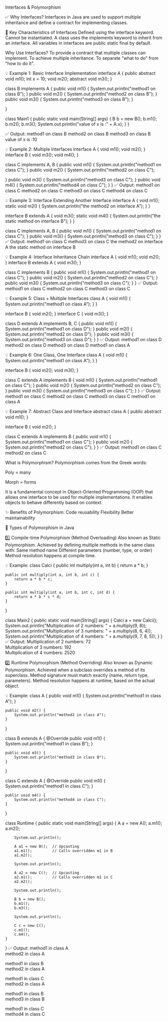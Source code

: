 Interfaces & Polymorphism

✅ Why Interfaces?
Interfaces in Java are used to support multiple inheritance and define a contract for implementing classes.

🔸 Key Characteristics of Interfaces
Defined using the interface keyword.
Cannot be instantiated.
A class uses the implements keyword to inherit from an interface.
All variables in interfaces are public static final by default.

Why Use Interfaces?
To provide a contract that multiple classes can implement.
To achieve multiple inheritance.
To separate "what to do" from "how to do it".

💡 Example 1: Basic Interface Implementation
interface A {
    public abstract void m1();
    int x = 10;
    void m2();
    abstract void m3();
}

class B implements A {
    public void m1() {
 System.out.println("method1 on class B"); 
}
    public void m2() {
 System.out.println("method2 on class B"); 
}
    public void m3() {
 System.out.println("method3 on class B"); 
}

}

class Main1 {
    public static void main(String[] args) {
        B b = new B();
        b.m1();
        b.m2();
        b.m3();
        System.out.println("value of x is :" + A.x);
    }
}

✅ Output:
method1 on class B
method2 on class B
method3 on class B
value of x is :10

💡 Example 2: Multiple Interfaces
interface A { 
void m1(); 
void m2(); 
}
interface B {
 void m3(); 
void m4(); 
}

class C implements A, B {
    public void m1() {
 System.out.println("method1 on class C"); 
 }
    public void m2() {
 System.out.println("method2 on class C");
 
 }
    public void m3() { 
System.out.println("method3 on class C"); 
 }
    public void m4() { 
System.out.println("method4 on class C");
 }
}
✅ Output:
method1 on class C
method2 on class C
method3 on class C
method4 on class C

💡 Example 3: Interface Extending Another Interface
interface A {
    void m1();
    static void m2() {
        System.out.println("the method2 on interface A");
    }
}

interface B extends A {
    void m3();
    static void m4() {
        System.out.println("the static method on interface B");
    }
}

class C implements A, B {
    public void m1() { 
System.out.println("method1 on class C");
 }
    public void m3() { 
System.out.println("method3 on class C"); 
}
}✅ Output:
method1 on class C
method3 on class C
the method2 on interface A
the static method on interface B

💡 Example 4: Interface Inheritance Chain
interface A { 
void m1(); 
void m2(); 
}
interface B extends A { 
void m3(); 
}

class C implements B {
    public void m1() { 
System.out.println("method1 on class C");
 }
    public void m2() {
 System.out.println("method2 on class C");
 }
    public void m3() {
 System.out.println("method3 on class C");
 }
}
✅ Output:
method1 on class C
method2 on class C
method3 on class C

💡 Example 5: Class + Multiple Interfaces
class A {
    void m1() { 
System.out.println("method1 on class A");
 }
}

interface B { 
void m2();
 }
interface C { 
void m3();
 }

class D extends A implements B, C {
    public void m1() {
 System.out.println("method1 on class D");
 }
    public void m2() { 
System.out.println("method2 on class D");
 }
    public void m3() {
 System.out.println("method3 on class D");
 }
}
✅ Output:
method1 on class D
method2 on class D
method3 on class D
method1 on class A

💡 Example 6: One Class, One Interface
class A {
    void m1() { 
System.out.println("method1 on class A");
 }
}

interface B {
    void m2();
    void m3();
}

class C extends A implements B {
    void m1() {
 System.out.println("method1 on class C");
 }
    public void m2() {
 System.out.println("method2 on class C");
 }
    public void m3() { 
System.out.println("method3 on class C");
 }
}
✅ Output:
method1 on class C
method2 on class C
method3 on class C
method1 on class A

💡 Example 7: Abstract Class and Interface
abstract class A {
    public abstract void m1();
}

interface B {
    void m2();
}

class C extends A implements B {
    public void m1() {
 System.out.println("method1 on class C");
 }
    public void m2() {
 System.out.println("method2 on class C");
 }
}
✅ Output:
method1 on class C
method2 on class C




What is Polymorphism?
Polymorphism comes from the Greek words:

Poly = many

Morph = forms

It is a fundamental concept in Object-Oriented Programming (OOP) that allows one interface to be used for multiple implementations. It enables objects to behave differently based on context.

✨ Benefits of Polymorphism:
Code reusability
Flexibility
Better maintainability

🔹 Types of Polymorphism in Java

1️⃣ Compile-time Polymorphism (Method Overloading)
Also known as Static Polymorphism.
Achieved by defining multiple methods in the same class with:
Same method name
Different parameters (number, type, or order)
Method resolution happens at compile time.

💡 Example:
class Calci {
    public int multiply(int a, int b) {
        return a * b;
    }

    public int multiply(int a, int b, int c) {
        return a * b * c;
    }

    public int multiply(int a, int b, int c, int d) {
        return a * b * c * d;
    }
}

class Main2 {
    public static void main(String[] args) {
        Calci a = new Calci();
        System.out.println("Multiplication of 2 numbers: " + a.multiply(9, 8));
        System.out.println("Multiplication of 3 numbers: " + a.multiply(8, 6, 4));
        System.out.println("Multiplication of 4 numbers: " + a.multiply(9, 7, 8, 5));
    }
}
✅ Output:
Multiplication of 2 numbers: 72  
Multiplication of 3 numbers: 192  
Multiplication of 4 numbers: 2520

2️⃣ Runtime Polymorphism (Method Overriding)
Also known as Dynamic Polymorphism.
Achieved when a subclass overrides a method of its superclass.
Method signature must match exactly (name, return type, parameters).
Method resolution happens at runtime, based on the actual object.

💡 Example:
class A {
    public void m1() {
        System.out.println("method1 in class A");
    }

    public void m2() {
        System.out.println("method2 in class A");
    }
}

class B extends A {
    @Override
    public void m1() {
        System.out.println("method1 in class B");
    }

    public void m3() {
        System.out.println("method3 in class B");
    }
}

class C extends A {
    @Override
    public void m1() {
        System.out.println("method1 in class C");
    }

    public void m4() {
        System.out.println("method4 in class C");
    }
}

class Runtime {
    public static void main(String[] args) {
        A a = new A();
        a.m1();
        a.m2();

        System.out.println();

        A a1 = new B();  // Upcasting
        a1.m1();         // Calls overridden m1 in B
        a1.m2();

        System.out.println();

        A a2 = new C();  // Upcasting
        a2.m1();         // Calls overridden m1 in C
        a2.m2();

        System.out.println();

        B b = new B();
        b.m1();
        b.m3();

        System.out.println();

        C c = new C();
        c.m1();
        c.m4();
    }
}
✅ Output:
method1 in class A  
method2 in class A  

method1 in class B  
method2 in class A  

method1 in class C  
method2 in class A  

method1 in class B  
method3 in class B  

method1 in class C  
method4 in class C
